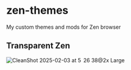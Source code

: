 # zen-themes
My custom themes and mods for Zen browser

## Transparent Zen
![CleanShot 2025-02-03 at 5  26 38@2x Large](https://github.com/user-attachments/assets/490b0ac0-14d0-4a97-ac5f-e73359536507)

